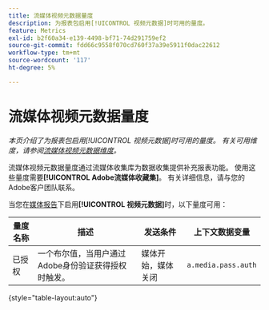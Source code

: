 ```yaml
---
title: 流媒体视频元数据量度
description: 为报表包启用[!UICONTROL 视频元数据]时可用的量度。
feature: Metrics
exl-id: b2f60a34-e139-4498-bf71-74d291759ef2
source-git-commit: fdd66c9558f070cd760f37a39e5911f0dac22612
workflow-type: tm+mt
source-wordcount: '117'
ht-degree: 5%

---
```


# 流媒体视频元数据量度

*本页介绍了为报表包启用[!UICONTROL 视频元数据]时可用的量度。 有关可用维度，请参阅[流媒体视频元数据维度](../dimensions/sm-video-metadata.md)。*

流媒体视频元数据量度通过流媒体收集库为数据收集提供补充报表功能。 使用这些量度需要&#x200B;**[!UICONTROL Adobe流媒体收藏集]**。 有关详细信息，请与您的Adobe客户团队联系。

当您在[媒体报告](/help/admin/admin/c-manage-report-suites/c-edit-report-suites/media-management.md)下启用&#x200B;**[!UICONTROL 视频元数据]**&#x200B;时，以下量度可用：

| 量度名称 | 描述 | 发送条件 | 上下文数据变量 |
| --- | --- | --- | --- |
| 已授权 | 一个布尔值，当用户通过Adobe身份验证获得授权时触发。 | 媒体开始，媒体关闭 | `a.media.pass.auth` |

{style="table-layout:auto"}
